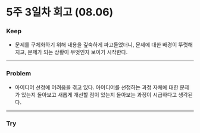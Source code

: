 # 5주 3일차 회고 (08.06)

### Keep
- 문제를 구체화하기 위해 내용을 깊숙하게 파고들었더니, 문제에 대한 배경이 뚜렷해지고, 문제가 되는 상황이 무엇인지 보이기 시작한다.

---

### Problem
- 아이디어 선정에 어려움을 겪고 있다. 아이디어를 선정하는 과정 자체에 대한 문제가 있는지 돌아보고 새롭게 개선할 점이 있는지 돌아보는 과정이 시급하다고 생각된다.

---

### Try
